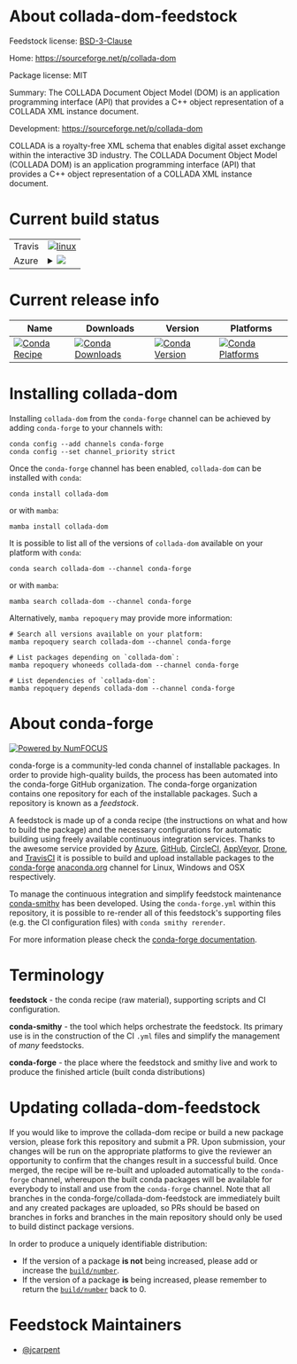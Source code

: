 About collada-dom-feedstock
===========================

Feedstock license: [BSD-3-Clause](https://github.com/conda-forge/collada-dom-feedstock/blob/main/LICENSE.txt)

Home: https://sourceforge.net/p/collada-dom

Package license: MIT

Summary: The COLLADA Document Object Model (DOM) is an application programming interface (API) that provides a C++ object representation of a COLLADA XML instance document.

Development: https://sourceforge.net/p/collada-dom

COLLADA is a royalty-free XML schema that enables digital asset exchange within the interactive 3D industry. The COLLADA Document Object Model (COLLADA DOM) is an application programming interface (API) that provides a C++ object representation of a COLLADA XML instance document.


Current build status
====================


<table><tr>
    <td>Travis</td>
    <td>
      <a href="https://app.travis-ci.com/conda-forge/collada-dom-feedstock">
        <img alt="linux" src="https://img.shields.io/travis/com/conda-forge/collada-dom-feedstock/main.svg?label=Linux">
      </a>
    </td>
  </tr>
    
  <tr>
    <td>Azure</td>
    <td>
      <details>
        <summary>
          <a href="https://dev.azure.com/conda-forge/feedstock-builds/_build/latest?definitionId=9485&branchName=main">
            <img src="https://dev.azure.com/conda-forge/feedstock-builds/_apis/build/status/collada-dom-feedstock?branchName=main">
          </a>
        </summary>
        <table>
          <thead><tr><th>Variant</th><th>Status</th></tr></thead>
          <tbody><tr>
              <td>linux_64</td>
              <td>
                <a href="https://dev.azure.com/conda-forge/feedstock-builds/_build/latest?definitionId=9485&branchName=main">
                  <img src="https://dev.azure.com/conda-forge/feedstock-builds/_apis/build/status/collada-dom-feedstock?branchName=main&jobName=linux&configuration=linux%20linux_64_" alt="variant">
                </a>
              </td>
            </tr><tr>
              <td>linux_aarch64</td>
              <td>
                <a href="https://dev.azure.com/conda-forge/feedstock-builds/_build/latest?definitionId=9485&branchName=main">
                  <img src="https://dev.azure.com/conda-forge/feedstock-builds/_apis/build/status/collada-dom-feedstock?branchName=main&jobName=linux&configuration=linux%20linux_aarch64_" alt="variant">
                </a>
              </td>
            </tr><tr>
              <td>linux_ppc64le</td>
              <td>
                <a href="https://dev.azure.com/conda-forge/feedstock-builds/_build/latest?definitionId=9485&branchName=main">
                  <img src="https://dev.azure.com/conda-forge/feedstock-builds/_apis/build/status/collada-dom-feedstock?branchName=main&jobName=linux&configuration=linux%20linux_ppc64le_" alt="variant">
                </a>
              </td>
            </tr><tr>
              <td>osx_64</td>
              <td>
                <a href="https://dev.azure.com/conda-forge/feedstock-builds/_build/latest?definitionId=9485&branchName=main">
                  <img src="https://dev.azure.com/conda-forge/feedstock-builds/_apis/build/status/collada-dom-feedstock?branchName=main&jobName=osx&configuration=osx%20osx_64_" alt="variant">
                </a>
              </td>
            </tr><tr>
              <td>osx_arm64</td>
              <td>
                <a href="https://dev.azure.com/conda-forge/feedstock-builds/_build/latest?definitionId=9485&branchName=main">
                  <img src="https://dev.azure.com/conda-forge/feedstock-builds/_apis/build/status/collada-dom-feedstock?branchName=main&jobName=osx&configuration=osx%20osx_arm64_" alt="variant">
                </a>
              </td>
            </tr><tr>
              <td>win_64</td>
              <td>
                <a href="https://dev.azure.com/conda-forge/feedstock-builds/_build/latest?definitionId=9485&branchName=main">
                  <img src="https://dev.azure.com/conda-forge/feedstock-builds/_apis/build/status/collada-dom-feedstock?branchName=main&jobName=win&configuration=win%20win_64_" alt="variant">
                </a>
              </td>
            </tr>
          </tbody>
        </table>
      </details>
    </td>
  </tr>
</table>

Current release info
====================

| Name | Downloads | Version | Platforms |
| --- | --- | --- | --- |
| [![Conda Recipe](https://img.shields.io/badge/recipe-collada--dom-green.svg)](https://anaconda.org/conda-forge/collada-dom) | [![Conda Downloads](https://img.shields.io/conda/dn/conda-forge/collada-dom.svg)](https://anaconda.org/conda-forge/collada-dom) | [![Conda Version](https://img.shields.io/conda/vn/conda-forge/collada-dom.svg)](https://anaconda.org/conda-forge/collada-dom) | [![Conda Platforms](https://img.shields.io/conda/pn/conda-forge/collada-dom.svg)](https://anaconda.org/conda-forge/collada-dom) |

Installing collada-dom
======================

Installing `collada-dom` from the `conda-forge` channel can be achieved by adding `conda-forge` to your channels with:

```
conda config --add channels conda-forge
conda config --set channel_priority strict
```

Once the `conda-forge` channel has been enabled, `collada-dom` can be installed with `conda`:

```
conda install collada-dom
```

or with `mamba`:

```
mamba install collada-dom
```

It is possible to list all of the versions of `collada-dom` available on your platform with `conda`:

```
conda search collada-dom --channel conda-forge
```

or with `mamba`:

```
mamba search collada-dom --channel conda-forge
```

Alternatively, `mamba repoquery` may provide more information:

```
# Search all versions available on your platform:
mamba repoquery search collada-dom --channel conda-forge

# List packages depending on `collada-dom`:
mamba repoquery whoneeds collada-dom --channel conda-forge

# List dependencies of `collada-dom`:
mamba repoquery depends collada-dom --channel conda-forge
```


About conda-forge
=================

[![Powered by
NumFOCUS](https://img.shields.io/badge/powered%20by-NumFOCUS-orange.svg?style=flat&colorA=E1523D&colorB=007D8A)](https://numfocus.org)

conda-forge is a community-led conda channel of installable packages.
In order to provide high-quality builds, the process has been automated into the
conda-forge GitHub organization. The conda-forge organization contains one repository
for each of the installable packages. Such a repository is known as a *feedstock*.

A feedstock is made up of a conda recipe (the instructions on what and how to build
the package) and the necessary configurations for automatic building using freely
available continuous integration services. Thanks to the awesome service provided by
[Azure](https://azure.microsoft.com/en-us/services/devops/), [GitHub](https://github.com/),
[CircleCI](https://circleci.com/), [AppVeyor](https://www.appveyor.com/),
[Drone](https://cloud.drone.io/welcome), and [TravisCI](https://travis-ci.com/)
it is possible to build and upload installable packages to the
[conda-forge](https://anaconda.org/conda-forge) [anaconda.org](https://anaconda.org/)
channel for Linux, Windows and OSX respectively.

To manage the continuous integration and simplify feedstock maintenance
[conda-smithy](https://github.com/conda-forge/conda-smithy) has been developed.
Using the ``conda-forge.yml`` within this repository, it is possible to re-render all of
this feedstock's supporting files (e.g. the CI configuration files) with ``conda smithy rerender``.

For more information please check the [conda-forge documentation](https://conda-forge.org/docs/).

Terminology
===========

**feedstock** - the conda recipe (raw material), supporting scripts and CI configuration.

**conda-smithy** - the tool which helps orchestrate the feedstock.
                   Its primary use is in the construction of the CI ``.yml`` files
                   and simplify the management of *many* feedstocks.

**conda-forge** - the place where the feedstock and smithy live and work to
                  produce the finished article (built conda distributions)


Updating collada-dom-feedstock
==============================

If you would like to improve the collada-dom recipe or build a new
package version, please fork this repository and submit a PR. Upon submission,
your changes will be run on the appropriate platforms to give the reviewer an
opportunity to confirm that the changes result in a successful build. Once
merged, the recipe will be re-built and uploaded automatically to the
`conda-forge` channel, whereupon the built conda packages will be available for
everybody to install and use from the `conda-forge` channel.
Note that all branches in the conda-forge/collada-dom-feedstock are
immediately built and any created packages are uploaded, so PRs should be based
on branches in forks and branches in the main repository should only be used to
build distinct package versions.

In order to produce a uniquely identifiable distribution:
 * If the version of a package **is not** being increased, please add or increase
   the [``build/number``](https://docs.conda.io/projects/conda-build/en/latest/resources/define-metadata.html#build-number-and-string).
 * If the version of a package **is** being increased, please remember to return
   the [``build/number``](https://docs.conda.io/projects/conda-build/en/latest/resources/define-metadata.html#build-number-and-string)
   back to 0.

Feedstock Maintainers
=====================

* [@jcarpent](https://github.com/jcarpent/)

